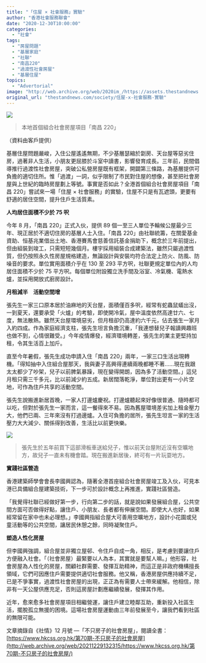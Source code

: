 ```yaml
---
title: "「住屋 × 社會服務」實驗"
author: "香港社會服務聯會"
date: "2020-12-30T10:00:00"
categories:
  - "社會"
tags:
  - "房屋問題"
  - "基層家庭"
  - "社聯"
  - "南昌220"
  - "過渡性社會房屋"
  - "基層住屋"
topics:
  - "Advertorial"
image: "http://web.archive.org/web/2020im_/https://assets.thestandnews.com/media/photos/hkcss2070_2smi5_9eUd5FZ.jpg"
original_url: "thestandnews.com/society/住屋-x-社會服務-實驗"
---
```

![](http://web.archive.org/web/2020im_/https://assets.thestandnews.com/media/photos/hkcss2070_2smi5_9eUd5FZ.jpg)
> 本地首個組合社會房屋項目「南昌 220」

（資料由客戶提供）

基層住屋問題嚴峻，入住公屋遙遙無期，不少基層瑟縮於劏房、天台屋等惡劣住房，過著非人生活，小朋友更屈膝於斗室中讀書，影響發育成長。三年前，民間倡導推行過渡性社會房屋，突破公私營房屋既有框架，開闢第三條路，為基層提供可負擔的適切住所。惟「過渡」一詞，似乎限制了市民對住屋的想像，甚至把社會房屋與上世紀的臨時房屋劃上等號。事實是否如此？全港首個組合社會房屋項目「南昌 220」嘗試來一場「住屋 × 社會服務」的實驗，住屋不只是有瓦遮頭，更要有舒適的居住空間，提升住戶生活質素。

**人均居住面積不少於 75 呎**

今年 8 月，「南昌 220」正式入伙，提供 89 個一至三人單位予輪候公屋最少三年、現正居於不適切住房的基層人士入住。「南昌 220」由社聯統籌，在關愛基金資助、恒基兆業借出土地、香港賽馬會慈善信託基金捐助下，概念於三年前提出，但由組裝到竣工，只需短短幾個月。樓宇採用組裝合成建築法，雖然只屬過渡性質，但仍按照永久性房屋規格建造，無論設計與安裝均符合法定上防火、防風、防噪音的要求。單位實用面積介乎在 130 至 293 平方呎，社聯更規定單位內的人均居住面積不少於 75 平方呎。每個單位附設獨立洗手間及浴室、冷氣機、電熱水爐，並採用開放式廚房設計。

**月租減半　活動空間增**

張先生一家三口原本居於油麻地的天台屋，面積僅百多呎，經常有蛇蟲鼠蟻出沒，一到夏天，還要承受「火爐」的考驗，即使開冷氣，屋中溫度依然高達廿六、七度，無法散熱。雖然天台屋環境惡劣，但月租卻仍高達約六千元，佔去張生一家月入約四成。作為家庭經濟支柱，張先生坦言負擔沉重，「我連想替兒子報讀興趣班也做不到，心情很難受。」今年疫情爆發，經濟環境轉差，張先生的業主更堅持加租，令其生活百上加斤。 

直至今年暑假，張先生成功申請入住「南昌 220」兩年，一家三口生活出現轉機。「得知抽中入住組合屋那天，我與妻子高興得連續兩晚都睡不著……現在我跟太太都少了吵架，兒子以前脾氣暴躁，現在變得開朗，因為多了活動空間。」這兒月租只需三千多元，比以前減少約五成。新居闊落乾淨，單位對出更有一小片空地，可作為住戶共享的活動空間。 

張先生說搬進新居首晚，一家人打邊爐慶祝。打邊爐聽起來好像很普通、隨時都可以吃，但對於張先生一家而言，這一餐得來不易。因為舊屋環境差劣加上租金壓力大，他們已兩、三年來沒有打過邊爐。入住可負擔的居所，張先生坦言一家的生活壓力大大減少、關係得到改善，生活比以前更快樂。 

![](http://web.archive.org/web/2020im_/https://assets.thestandnews.com/media/photos/HKC_3915JPG_h1H2l_DD8NAn7.jpg)
> 張先生於五年前買下這部滑板車送給兒子，惟以前天台屋附近沒有空曠地方，故兒子一直未有機會踏。現在搬進新居後，終可有一片玩耍地方。

**實踐社區營造**

香港建築師學會會長李國興認為，隨著全港首座組合社會房屋竣工及入伙，可見本港已具備組合屋建築技術，下一步可於設計概念上再推進，實踐社區營造。

「我覺得社聯已經做好第一步，行向第二步的話，就是說如果發展組合屋，公共空間方面可否做得好點，讓住戶、小朋友、長者都有伸展空間。即使大人也好，如果經常留在家中也未必理想。」李國興指組合屋大可善用空曠地方，設計小花園或兒童活動等的公共空間，讓居民休憩之餘，同時凝聚住戶。

**塑造人性化房屋**

但李國興強調，組合屋並非獨立屋邨、令住戶自成一角，相反，是考慮到要讓住戶方便融入社會。「（社會房屋）最緊要以人為本，其實就是要幫人嘛。」他形容，社會房屋為人性化的房屋，關顧社群需要、發揮互助精神，而這正是非政府機構擅長領域，它們可因應住戶需要提供適切社會服務。他又稱，香港房屋供應持續不足，已是不爭事實，過渡性社會房屋的出現，正正為有需要人士帶來緩解。他相信，除非有一天公屋供應充足，否則這房屋計劃應繼續發展，發揮其作用。

近年，愈來愈多社會房屋項目相繼營運，讓住戶建立睦鄰互助，重新投入社區生活，擺脫孤立無援的困境。這場社會房屋運動由三年前發展至今，讓我們看到社區的無限可能。

文章摘錄自《社情》12 月號 —「不只房子的社會房屋」，閱讀全書： [https://www.hkcss.org.hk/第70期-不只房子的社會房屋](http://web.archive.org/web/20211229132315/https://www.hkcss.org.hk/第70期-不只房子的社會房屋/)
